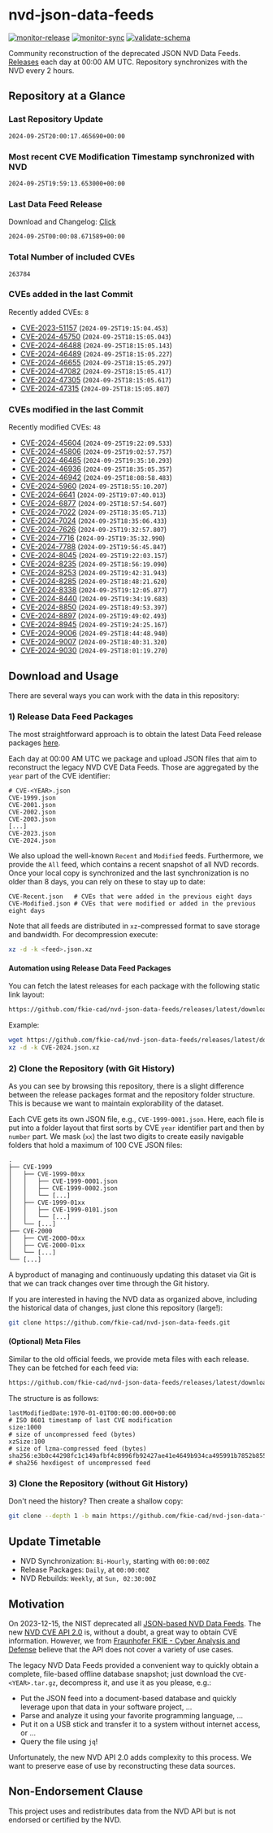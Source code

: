 # nvd-json-data-feeds

[![monitor-release](https://github.com/fkie-cad/nvd-json-data-feeds/actions/workflows/monitor_release.yml/badge.svg)](https://github.com/fkie-cad/nvd-json-data-feeds/actions/workflows/monitor_release.yml)
[![monitor-sync](https://github.com/fkie-cad/nvd-json-data-feeds/actions/workflows/monitor_sync.yml/badge.svg)](https://github.com/fkie-cad/nvd-json-data-feeds/actions/workflows/monitor_sync.yml)
[![validate-schema](https://github.com/fkie-cad/nvd-json-data-feeds/actions/workflows/validate_schema.yml/badge.svg)](https://github.com/fkie-cad/nvd-json-data-feeds/actions/workflows/validate_schema.yml)

Community reconstruction of the deprecated JSON NVD Data Feeds.
[Releases](https://github.com/fkie-cad/nvd-json-data-feeds/releases/latest) each day at 00:00 AM UTC.
Repository synchronizes with the NVD every 2 hours.

## Repository at a Glance

### Last Repository Update

```plain
2024-09-25T20:00:17.465690+00:00
```

### Most recent CVE Modification Timestamp synchronized with NVD

```plain
2024-09-25T19:59:13.653000+00:00
```

### Last Data Feed Release

Download and Changelog: [Click](https://github.com/fkie-cad/nvd-json-data-feeds/releases/latest)

```plain
2024-09-25T00:00:08.671589+00:00
```

### Total Number of included CVEs

```plain
263784
```

### CVEs added in the last Commit

Recently added CVEs: `8`

- [CVE-2023-51157](CVE-2023/CVE-2023-511xx/CVE-2023-51157.json) (`2024-09-25T19:15:04.453`)
- [CVE-2024-45750](CVE-2024/CVE-2024-457xx/CVE-2024-45750.json) (`2024-09-25T18:15:05.043`)
- [CVE-2024-46488](CVE-2024/CVE-2024-464xx/CVE-2024-46488.json) (`2024-09-25T18:15:05.143`)
- [CVE-2024-46489](CVE-2024/CVE-2024-464xx/CVE-2024-46489.json) (`2024-09-25T18:15:05.227`)
- [CVE-2024-46655](CVE-2024/CVE-2024-466xx/CVE-2024-46655.json) (`2024-09-25T18:15:05.297`)
- [CVE-2024-47082](CVE-2024/CVE-2024-470xx/CVE-2024-47082.json) (`2024-09-25T18:15:05.417`)
- [CVE-2024-47305](CVE-2024/CVE-2024-473xx/CVE-2024-47305.json) (`2024-09-25T18:15:05.617`)
- [CVE-2024-47315](CVE-2024/CVE-2024-473xx/CVE-2024-47315.json) (`2024-09-25T18:15:05.807`)


### CVEs modified in the last Commit

Recently modified CVEs: `48`

- [CVE-2024-45604](CVE-2024/CVE-2024-456xx/CVE-2024-45604.json) (`2024-09-25T19:22:09.533`)
- [CVE-2024-45806](CVE-2024/CVE-2024-458xx/CVE-2024-45806.json) (`2024-09-25T19:02:57.757`)
- [CVE-2024-46485](CVE-2024/CVE-2024-464xx/CVE-2024-46485.json) (`2024-09-25T19:35:10.293`)
- [CVE-2024-46936](CVE-2024/CVE-2024-469xx/CVE-2024-46936.json) (`2024-09-25T18:35:05.357`)
- [CVE-2024-46942](CVE-2024/CVE-2024-469xx/CVE-2024-46942.json) (`2024-09-25T18:08:58.483`)
- [CVE-2024-5960](CVE-2024/CVE-2024-59xx/CVE-2024-5960.json) (`2024-09-25T18:55:10.207`)
- [CVE-2024-6641](CVE-2024/CVE-2024-66xx/CVE-2024-6641.json) (`2024-09-25T19:07:40.013`)
- [CVE-2024-6877](CVE-2024/CVE-2024-68xx/CVE-2024-6877.json) (`2024-09-25T18:57:54.607`)
- [CVE-2024-7022](CVE-2024/CVE-2024-70xx/CVE-2024-7022.json) (`2024-09-25T18:35:05.713`)
- [CVE-2024-7024](CVE-2024/CVE-2024-70xx/CVE-2024-7024.json) (`2024-09-25T18:35:06.433`)
- [CVE-2024-7626](CVE-2024/CVE-2024-76xx/CVE-2024-7626.json) (`2024-09-25T19:32:57.807`)
- [CVE-2024-7716](CVE-2024/CVE-2024-77xx/CVE-2024-7716.json) (`2024-09-25T19:35:32.990`)
- [CVE-2024-7788](CVE-2024/CVE-2024-77xx/CVE-2024-7788.json) (`2024-09-25T19:56:45.847`)
- [CVE-2024-8045](CVE-2024/CVE-2024-80xx/CVE-2024-8045.json) (`2024-09-25T19:22:03.157`)
- [CVE-2024-8235](CVE-2024/CVE-2024-82xx/CVE-2024-8235.json) (`2024-09-25T18:56:19.090`)
- [CVE-2024-8253](CVE-2024/CVE-2024-82xx/CVE-2024-8253.json) (`2024-09-25T19:42:31.943`)
- [CVE-2024-8285](CVE-2024/CVE-2024-82xx/CVE-2024-8285.json) (`2024-09-25T18:48:21.620`)
- [CVE-2024-8338](CVE-2024/CVE-2024-83xx/CVE-2024-8338.json) (`2024-09-25T19:12:05.877`)
- [CVE-2024-8440](CVE-2024/CVE-2024-84xx/CVE-2024-8440.json) (`2024-09-25T19:34:19.683`)
- [CVE-2024-8850](CVE-2024/CVE-2024-88xx/CVE-2024-8850.json) (`2024-09-25T18:49:53.397`)
- [CVE-2024-8897](CVE-2024/CVE-2024-88xx/CVE-2024-8897.json) (`2024-09-25T19:49:02.493`)
- [CVE-2024-8945](CVE-2024/CVE-2024-89xx/CVE-2024-8945.json) (`2024-09-25T19:24:25.167`)
- [CVE-2024-9006](CVE-2024/CVE-2024-90xx/CVE-2024-9006.json) (`2024-09-25T18:44:48.940`)
- [CVE-2024-9007](CVE-2024/CVE-2024-90xx/CVE-2024-9007.json) (`2024-09-25T18:40:31.320`)
- [CVE-2024-9030](CVE-2024/CVE-2024-90xx/CVE-2024-9030.json) (`2024-09-25T18:01:19.270`)


## Download and Usage

There are several ways you can work with the data in this repository:

### 1) Release Data Feed Packages

The most straightforward approach is to obtain the latest Data Feed release packages [here](https://github.com/fkie-cad/nvd-json-data-feeds/releases/latest).

Each day at 00:00 AM UTC we package and upload JSON files that aim to reconstruct the legacy NVD CVE Data Feeds.
Those are aggregated by the `year` part of the CVE identifier:

```
# CVE-<YEAR>.json
CVE-1999.json
CVE-2001.json
CVE-2002.json
CVE-2003.json
[...]
CVE-2023.json
CVE-2024.json
```

We also upload the well-known `Recent` and `Modified` feeds.
Furthermore, we provide the `All` feed, which contains a recent snapshot of all NVD records.
Once your local copy is synchronized and the last synchronization is no older than 8 days, you can rely on these to stay up to date:

```plain
CVE-Recent.json   # CVEs that were added in the previous eight days
CVE-Modified.json # CVEs that were modified or added in the previous eight days
```

Note that all feeds are distributed in `xz`-compressed format to save storage and bandwidth.
For decompression execute:

```sh
xz -d -k <feed>.json.xz
```

#### Automation using Release Data Feed Packages

You can fetch the latest releases for each package with the following static link layout:

```sh
https://github.com/fkie-cad/nvd-json-data-feeds/releases/latest/download/CVE-<YEAR>.json.xz
```

Example:

```sh
wget https://github.com/fkie-cad/nvd-json-data-feeds/releases/latest/download/CVE-2024.json.xz
xz -d -k CVE-2024.json.xz
```

### 2) Clone the Repository (with Git History)

As you can see by browsing this repository, there is a slight difference between the release packages format and the repository folder structure.
This is because we want to maintain explorability of the dataset.

Each CVE gets its own JSON file, e.g., `CVE-1999-0001.json`.
Here, each file is put into a folder layout that first sorts by CVE `year` identifier part and then by `number` part.
We mask (`xx`) the last two digits to create easily navigable folders that hold a maximum of 100 CVE JSON files:

```plain
.
├── CVE-1999
│   ├── CVE-1999-00xx
│   │   ├── CVE-1999-0001.json
│   │   ├── CVE-1999-0002.json
│   │   └── [...]
│   ├── CVE-1999-01xx
│   │   ├── CVE-1999-0101.json
│   │   └── [...]
│   └── [...]
├── CVE-2000
│   ├── CVE-2000-00xx
│   ├── CVE-2000-01xx
│   └── [...]
└── [...]
```

A byproduct of managing and continuously updating this dataset via Git is that we can track changes over time through the Git history.

If you are interested in having the NVD data as organized above, including the historical data of changes, just clone this repository (large!):

```sh
git clone https://github.com/fkie-cad/nvd-json-data-feeds.git
```

#### (Optional) Meta Files

Similar to the old official feeds, we provide meta files with each release. They can be fetched for each feed via:

```sh
https://github.com/fkie-cad/nvd-json-data-feeds/releases/latest/download/CVE-<YEAR>.meta
```

The structure is as follows:

```plain
lastModifiedDate:1970-01-01T00:00:00.000+00:00                          # ISO 8601 timestamp of last CVE modification
size:1000                                                               # size of uncompressed feed (bytes)
xzSize:100                                                              # size of lzma-compressed feed (bytes)
sha256:e3b0c44298fc1c149afbf4c8996fb92427ae41e4649b934ca495991b7852b855 # sha256 hexdigest of uncompressed feed
```

### 3) Clone the Repository (without Git History)

Don't need the history? Then create a shallow copy:

```sh
git clone --depth 1 -b main https://github.com/fkie-cad/nvd-json-data-feeds.git
```


## Update Timetable

* NVD Synchronization: `Bi-Hourly`, starting with `00:00:00Z`
* Release Packages: `Daily`, at `00:00:00Z`
* NVD Rebuilds: `Weekly`, at `Sun, 02:30:00Z`


## Motivation

On 2023-12-15, the NIST deprecated all [JSON-based NVD Data Feeds](https://nvd.nist.gov/vuln/data-feeds#divRetirementBanner-1).
The new [NVD CVE API 2.0](https://nvd.nist.gov/developers/vulnerabilities) is, without a doubt, a great way to obtain CVE information.
However, we from [Fraunhofer FKIE - Cyber Analysis and Defense](https://www.fkie.fraunhofer.de/en/departments/cad.html) believe that the API does not cover a variety of use cases.

The legacy NVD Data Feeds provided a convenient way to quickly obtain a complete, file-based offline database snapshot; just download the `CVE-<YEAR>.tar.gz`, decompress it, and use it as you please, e.g.:

- Put the JSON feed into a document-based database and quickly leverage upon that data in your software project, ...
- Parse and analyze it using your favorite programming language, ...
- Put it on a USB stick and transfer it to a system without internet access, or ...
- Query the file using `jq`!

Unfortunately, the new NVD API 2.0 adds complexity to this process.
We want to preserve ease of use by reconstructing these data sources.

## Non-Endorsement Clause

This project uses and redistributes data from the NVD API but is not endorsed or certified by the NVD.